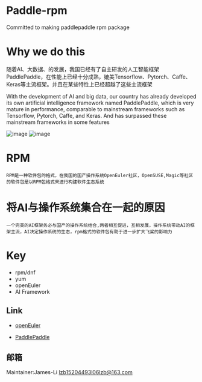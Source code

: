 # Paddle-rpm
Committed to making paddlepaddle rpm package
# Why we do this
随着AI、大数据、的发展，我国已经有了自主研发的人工智能框架PaddlePaddle，在性能上已经十分成熟，媲美Tensorflow、Pytorch、Caffe、Keras等主流框架。并且在某些特性上已经超越了这些主流框架

With the development of AI and big data, our country has already developed its own artificial intelligence framework  named PaddlePaddle, which is very mature in performance, comparable to mainstream frameworks such as Tensorflow, Pytorch, Caffe, and Keras. And has surpassed these mainstream frameworks in some features


![image](https://github.com/lzb-James/Paddle-rpm/blob/main/23534030.jpg)
![image](https://github.com/lzb-James/Paddle-rpm/blob/main/5161228_openeuler_1578992553.png!avatar100)
# RPM
```
RPM是一种软件包的格式，在我国的国产操作系统OpenEuler社区，OpenSUSE,Magic等社区的软件包是以RPM包格式来进行构建软件生态系统
```
# 将AI与操作系统集合在一起的原因
```
一个完美的AI框架务必与国产的操作系统结合,两者相互促进，互相发展，操作系统带动AI的框架主流，AI决定操作系统的生态，rpm格式的软件包有助于进一步扩大飞桨的影响力
```
# Key
- rpm/dnf
- yum
- openEuler
- AI Framework

## Link
- [openEuler](https://openeuler.org/)

- [PaddlePaddle](https://www.paddlepaddle.org.cn/)

## 邮箱
Maintainer:James-Li
<lzb15204493l06lzb@163.com>

